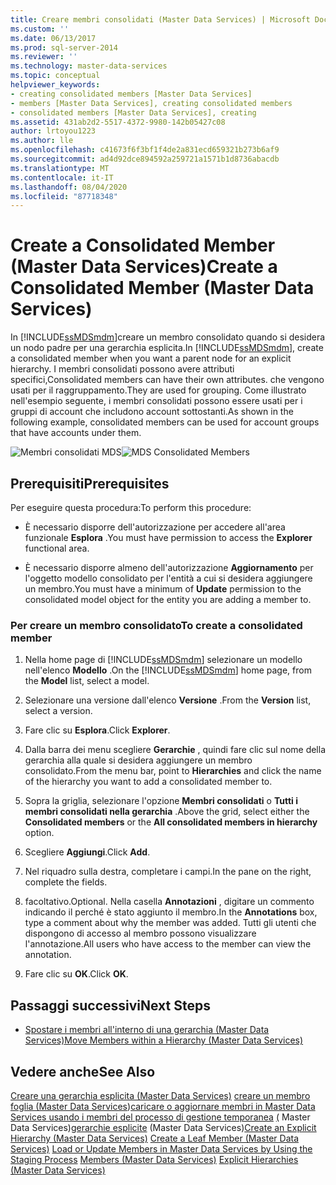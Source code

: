 ```yaml
---
title: Creare membri consolidati (Master Data Services) | Microsoft Docs
ms.custom: ''
ms.date: 06/13/2017
ms.prod: sql-server-2014
ms.reviewer: ''
ms.technology: master-data-services
ms.topic: conceptual
helpviewer_keywords:
- creating consolidated members [Master Data Services]
- members [Master Data Services], creating consolidated members
- consolidated members [Master Data Services], creating
ms.assetid: 431ab2d2-5517-4372-9980-142b05427c08
author: lrtoyou1223
ms.author: lle
ms.openlocfilehash: c41673f6f3bf1f4de2a831ecd659321b273b6af9
ms.sourcegitcommit: ad4d92dce894592a259721a1571b1d8736abacdb
ms.translationtype: MT
ms.contentlocale: it-IT
ms.lasthandoff: 08/04/2020
ms.locfileid: "87718348"
---
```

# <a name="create-a-consolidated-member-master-data-services"></a><span data-ttu-id="0a8cb-102">Create a Consolidated Member (Master Data Services)</span><span class="sxs-lookup"><span data-stu-id="0a8cb-102">Create a Consolidated Member (Master Data Services)</span></span>
  <span data-ttu-id="0a8cb-103">In [!INCLUDE[ssMDSmdm](../includes/ssmdsmdm-md.md)]creare un membro consolidato quando si desidera un nodo padre per una gerarchia esplicita.</span><span class="sxs-lookup"><span data-stu-id="0a8cb-103">In [!INCLUDE[ssMDSmdm](../includes/ssmdsmdm-md.md)], create a consolidated member when you want a parent node for an explicit hierarchy.</span></span> <span data-ttu-id="0a8cb-104">I membri consolidati possono avere attributi specifici,</span><span class="sxs-lookup"><span data-stu-id="0a8cb-104">Consolidated members can have their own attributes.</span></span> <span data-ttu-id="0a8cb-105">che vengono usati per il raggruppamento.</span><span class="sxs-lookup"><span data-stu-id="0a8cb-105">They are used for grouping.</span></span> <span data-ttu-id="0a8cb-106">Come illustrato nell'esempio seguente, i membri consolidati possono essere usati per i gruppi di account che includono account sottostanti.</span><span class="sxs-lookup"><span data-stu-id="0a8cb-106">As shown in the following example, consolidated members can be used for account groups that have accounts under them.</span></span>

 <span data-ttu-id="0a8cb-107">![Membri consolidati MDS](../../2014/master-data-services/media/mds-consolidated-members.png "Membri consolidati MDS")</span><span class="sxs-lookup"><span data-stu-id="0a8cb-107">![MDS Consolidated Members](../../2014/master-data-services/media/mds-consolidated-members.png "MDS Consolidated Members")</span></span>

## <a name="prerequisites"></a><span data-ttu-id="0a8cb-108">Prerequisiti</span><span class="sxs-lookup"><span data-stu-id="0a8cb-108">Prerequisites</span></span>
 <span data-ttu-id="0a8cb-109">Per eseguire questa procedura:</span><span class="sxs-lookup"><span data-stu-id="0a8cb-109">To perform this procedure:</span></span>

-   <span data-ttu-id="0a8cb-110">È necessario disporre dell'autorizzazione per accedere all'area funzionale **Esplora** .</span><span class="sxs-lookup"><span data-stu-id="0a8cb-110">You must have permission to access the **Explorer** functional area.</span></span>

-   <span data-ttu-id="0a8cb-111">È necessario disporre almeno dell'autorizzazione **Aggiornamento** per l'oggetto modello consolidato per l'entità a cui si desidera aggiungere un membro.</span><span class="sxs-lookup"><span data-stu-id="0a8cb-111">You must have a minimum of **Update** permission to the consolidated model object for the entity you are adding a member to.</span></span>

### <a name="to-create-a-consolidated-member"></a><span data-ttu-id="0a8cb-112">Per creare un membro consolidato</span><span class="sxs-lookup"><span data-stu-id="0a8cb-112">To create a consolidated member</span></span>

1.  <span data-ttu-id="0a8cb-113">Nella home page di [!INCLUDE[ssMDSmdm](../includes/ssmdsmdm-md.md)] selezionare un modello nell'elenco **Modello** .</span><span class="sxs-lookup"><span data-stu-id="0a8cb-113">On the [!INCLUDE[ssMDSmdm](../includes/ssmdsmdm-md.md)] home page, from the **Model** list, select a model.</span></span>

2.  <span data-ttu-id="0a8cb-114">Selezionare una versione dall'elenco **Versione** .</span><span class="sxs-lookup"><span data-stu-id="0a8cb-114">From the **Version** list, select a version.</span></span>

3.  <span data-ttu-id="0a8cb-115">Fare clic su **Esplora**.</span><span class="sxs-lookup"><span data-stu-id="0a8cb-115">Click **Explorer**.</span></span>

4.  <span data-ttu-id="0a8cb-116">Dalla barra dei menu scegliere **Gerarchie** , quindi fare clic sul nome della gerarchia alla quale si desidera aggiungere un membro consolidato.</span><span class="sxs-lookup"><span data-stu-id="0a8cb-116">From the menu bar, point to **Hierarchies** and click the name of the hierarchy you want to add a consolidated member to.</span></span>

5.  <span data-ttu-id="0a8cb-117">Sopra la griglia, selezionare l'opzione **Membri consolidati** o **Tutti i membri consolidati nella gerarchia** .</span><span class="sxs-lookup"><span data-stu-id="0a8cb-117">Above the grid, select either the **Consolidated members** or the **All consolidated members in hierarchy** option.</span></span>

6.  <span data-ttu-id="0a8cb-118">Scegliere **Aggiungi**.</span><span class="sxs-lookup"><span data-stu-id="0a8cb-118">Click **Add**.</span></span>

7.  <span data-ttu-id="0a8cb-119">Nel riquadro sulla destra, completare i campi.</span><span class="sxs-lookup"><span data-stu-id="0a8cb-119">In the pane on the right, complete the fields.</span></span>

8.  <span data-ttu-id="0a8cb-120">facoltativo.</span><span class="sxs-lookup"><span data-stu-id="0a8cb-120">Optional.</span></span> <span data-ttu-id="0a8cb-121">Nella casella **Annotazioni** , digitare un commento indicando il perché è stato aggiunto il membro.</span><span class="sxs-lookup"><span data-stu-id="0a8cb-121">In the **Annotations** box, type a comment about why the member was added.</span></span> <span data-ttu-id="0a8cb-122">Tutti gli utenti che dispongono di accesso al membro possono visualizzare l'annotazione.</span><span class="sxs-lookup"><span data-stu-id="0a8cb-122">All users who have access to the member can view the annotation.</span></span>

9. <span data-ttu-id="0a8cb-123">Fare clic su **OK**.</span><span class="sxs-lookup"><span data-stu-id="0a8cb-123">Click **OK**.</span></span>

## <a name="next-steps"></a><span data-ttu-id="0a8cb-124">Passaggi successivi</span><span class="sxs-lookup"><span data-stu-id="0a8cb-124">Next Steps</span></span>

-   [<span data-ttu-id="0a8cb-125">Spostare i membri all'interno di una gerarchia &#40;Master Data Services&#41;</span><span class="sxs-lookup"><span data-stu-id="0a8cb-125">Move Members within a Hierarchy &#40;Master Data Services&#41;</span></span>](move-members-within-a-hierarchy-master-data-services.md)

## <a name="see-also"></a><span data-ttu-id="0a8cb-126">Vedere anche</span><span class="sxs-lookup"><span data-stu-id="0a8cb-126">See Also</span></span>
 <span data-ttu-id="0a8cb-127">[Creare una gerarchia esplicita &#40;Master Data Services&#41;](../../2014/master-data-services/create-an-explicit-hierarchy-master-data-services.md) [creare un membro foglia &#40;Master Data Services](../../2014/master-data-services/create-a-leaf-member-master-data-services.md)&#41;[caricare o aggiornare membri in Master Data Services usando i membri del processo di gestione temporanea](add-update-and-delete-data-master-data-services.md) [&#40;](../../2014/master-data-services/members-master-data-services.md) Master Data Services&#41;[gerarchie esplicite](../../2014/master-data-services/explicit-hierarchies-master-data-services.md) &#40;Master Data Services&#41;</span><span class="sxs-lookup"><span data-stu-id="0a8cb-127">[Create an Explicit Hierarchy &#40;Master Data Services&#41;](../../2014/master-data-services/create-an-explicit-hierarchy-master-data-services.md) [Create a Leaf Member &#40;Master Data Services&#41;](../../2014/master-data-services/create-a-leaf-member-master-data-services.md) [Load or Update Members in Master Data Services by Using the Staging Process](add-update-and-delete-data-master-data-services.md) [Members &#40;Master Data Services&#41;](../../2014/master-data-services/members-master-data-services.md) [Explicit Hierarchies &#40;Master Data Services&#41;](../../2014/master-data-services/explicit-hierarchies-master-data-services.md)</span></span>


